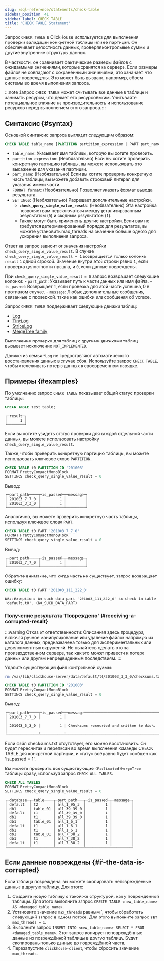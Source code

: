 ```yaml
---
slug: /sql-reference/statements/check-table
sidebar_position: 41
sidebar_label: CHECK TABLE
title: 'CHECK TABLE Statement'
---
```


Запрос `CHECK TABLE` в ClickHouse используется для выполнения проверки валидации конкретной таблицы или её партиций. Он обеспечивает целостность данных, проверяя контрольные суммы и другие внутренние структуры данных.

В частности, он сравнивает фактические размеры файлов с ожидаемыми значениями, которые хранятся на сервере. Если размеры файлов не совпадают с сохранёнными значениями, это означает, что данные повреждены. Это может быть вызвано, например, сбоем системы во время выполнения запроса.

:::note
Запрос `CHECK TABLE` может считывать все данные в таблице и занимать ресурсы, что делает его ресурсоёмким. Учитывайте потенциальное влияние на производительность и использование ресурсов перед выполнением этого запроса.
:::

## Синтаксис {#syntax}

Основной синтаксис запроса выглядит следующим образом:

```sql
CHECK TABLE table_name [PARTITION partition_expression | PART part_name] [FORMAT format] [SETTINGS check_query_single_value_result = (0|1) [, other_settings]]
```

- `table_name`: Указывает имя таблицы, которую вы хотите проверить.
- `partition_expression`: (Необязательно) Если вы хотите проверить конкретную партицию таблицы, вы можете использовать это выражение для указания партиции.
- `part_name`: (Необязательно) Если вы хотите проверить конкретную часть таблицы, вы можете добавить строковый литерал для указания имени части.
- `FORMAT format`: (Необязательно) Позволяет указать формат вывода результата.
- `SETTINGS`: (Необязательно) Разрешает дополнительные настройки.
	- **`check_query_single_value_result`**: (Необязательно) Эта настройка позволяет вам переключаться между детализированным результатом (`0`) и сводным результатом (`1`).
	- Также могут быть применены другие настройки. Если вам не требуется детерминированный порядок для результатов, вы можете установить max_threads на значение больше одного для ускорения выполнения запроса.

Ответ на запрос зависит от значения настройки `check_query_single_value_result`. В случае `check_query_single_value_result = 1` возвращается только колонка `result` с одной строкой. Значение внутри этой строки равно `1`, если проверка целостности прошла, и `0`, если данные повреждены.

При `check_query_single_value_result = 0` запрос возвращает следующие колонки:
    - `part_path`: Указывает путь к части данных или имя файла.
    - `is_passed`: Возвращает 1, если проверка для этой части успешна, 0 в противном случае.
    - `message`: Любые дополнительные сообщения, связанные с проверкой, такие как ошибки или сообщения об успехе.

Запрос `CHECK TABLE` поддерживает следующие движки таблиц:

- [Log](../../engines/table-engines/log-family/log.md)
- [TinyLog](../../engines/table-engines/log-family/tinylog.md)
- [StripeLog](../../engines/table-engines/log-family/stripelog.md)
- [MergeTree family](../../engines/table-engines/mergetree-family/mergetree.md)

Выполнение проверки для таблиц с другими движками таблиц вызывает исключение `NOT_IMPLEMENTED`.

Движки из семьи `*Log` не предоставляют автоматического восстановления данных в случае сбоя. Используйте запрос `CHECK TABLE`, чтобы отслеживать потерю данных в своевременном порядке.

## Примеры {#examples}

По умолчанию запрос `CHECK TABLE` показывает общий статус проверки таблицы:

```sql
CHECK TABLE test_table;
```

```text
┌─result─┐
│      1 │
└────────┘
```

Если вы хотите увидеть статус проверки для каждой отдельной части данных, вы можете использовать настройку `check_query_single_value_result`.

Также, чтобы проверить конкретную партицию таблицы, вы можете использовать ключевое слово `PARTITION`.

```sql
CHECK TABLE t0 PARTITION ID '201003'
FORMAT PrettyCompactMonoBlock
SETTINGS check_query_single_value_result = 0
```

Вывод:

```text
┌─part_path────┬─is_passed─┬─message─┐
│ 201003_7_7_0 │         1 │         │
│ 201003_3_3_0 │         1 │         │
└──────────────┴───────────┴─────────┘
```

Аналогично, вы можете проверить конкретную часть таблицы, используя ключевое слово `PART`.

```sql
CHECK TABLE t0 PART '201003_7_7_0'
FORMAT PrettyCompactMonoBlock
SETTINGS check_query_single_value_result = 0
```

Вывод:

```text
┌─part_path────┬─is_passed─┬─message─┐
│ 201003_7_7_0 │         1 │         │
└──────────────┴───────────┴─────────┘
```

Обратите внимание, что когда часть не существует, запрос возвращает ошибку:

```sql
CHECK TABLE t0 PART '201003_111_222_0'
```

```text
DB::Exception: No such data part '201003_111_222_0' to check in table 'default.t0'. (NO_SUCH_DATA_PART)
```

### Получение результата 'Повреждено' {#receiving-a-corrupted-result}

:::warning
Отказ от ответственности: Описанная здесь процедура, включая ручное манипулирование или удаление файлов напрямую из каталога данных, предназначена только для экспериментальных или девелопментных окружений. Не пытайтесь сделать это на производственном сервере, так как это может привести к потере данных или другим непредвиденным последствиям.
:::

Удалите существующий файл контрольной суммы:

```bash
rm /var/lib/clickhouse-server/data/default/t0/201003_3_3_0/checksums.txt
```

```sql
CHECK TABLE t0 PARTITION ID '201003'
FORMAT PrettyCompactMonoBlock
SETTINGS check_query_single_value_result = 0
```

Вывод:

```text
┌─part_path────┬─is_passed─┬─message──────────────────────────────────┐
│ 201003_7_7_0 │         1 │                                          │
│ 201003_3_3_0 │         1 │ Checksums recounted and written to disk. │
└──────────────┴───────────┴──────────────────────────────────────────┘
```

Если файл checksums.txt отсутствует, его можно восстановить. Он будет пересчитан и переписан во время выполнения команды CHECK TABLE для конкретной партиции, и статус всё равно будет сообщен как 'is_passed = 1'.

Вы можете проверить все существующие `(Replicated)MergeTree` таблицы сразу, используя запрос `CHECK ALL TABLES`.

```sql
CHECK ALL TABLES
FORMAT PrettyCompactMonoBlock
SETTINGS check_query_single_value_result = 0
```

```text
┌─database─┬─table────┬─part_path───┬─is_passed─┬─message─┐
│ default  │ t2       │ all_1_95_3  │         1 │         │
│ db1      │ table_01 │ all_39_39_0 │         1 │         │
│ default  │ t1       │ all_39_39_0 │         1 │         │
│ db1      │ t1       │ all_39_39_0 │         1 │         │
│ db1      │ table_01 │ all_1_6_1   │         1 │         │
│ default  │ t1       │ all_1_6_1   │         1 │         │
│ db1      │ t1       │ all_1_6_1   │         1 │         │
│ db1      │ table_01 │ all_7_38_2  │         1 │         │
│ db1      │ t1       │ all_7_38_2  │         1 │         │
│ default  │ t1       │ all_7_38_2  │         1 │         │
└──────────┴──────────┴─────────────┴───────────┴─────────┘
```

## Если данные повреждены {#if-the-data-is-corrupted}

Если таблица повреждена, вы можете скопировать неповреждённые данные в другую таблицу. Для этого:

1.  Создайте новую таблицу с такой же структурой, как у повреждённой таблицы. Для этого выполните запрос `CREATE TABLE <new_table_name> AS <damaged_table_name>`.
2.  Установите значение `max_threads` равным 1, чтобы обработать следующий запрос в одном потоке. Для этого выполните запрос `SET max_threads = 1`.
3.  Выполните запрос `INSERT INTO <new_table_name> SELECT * FROM <damaged_table_name>`. Этот запрос копирует неповреждённые данные из повреждённой таблицы в другую таблицу. Будут скопированы только данные до повреждённой части.
4.  Перезапустите `clickhouse-client`, чтобы сбросить значение `max_threads`.
